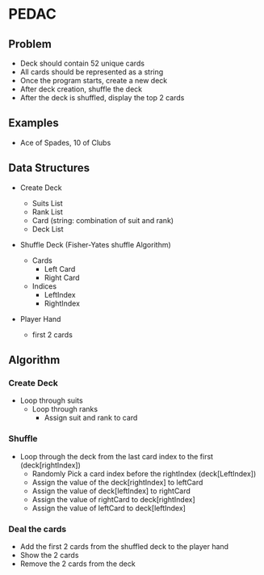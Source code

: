 # PEDAC

## Problem

- Deck should contain 52 unique cards
- All cards should be represented as a string
- Once the program starts, create a new deck
- After deck creation, shuffle the deck
- After the deck is shuffled, display the top 2 cards

## Examples

- Ace of Spades, 10 of Clubs

## Data Structures

- Create Deck
  - Suits List
  - Rank List
  - Card (string: combination of suit and rank)
  - Deck List
- Shuffle Deck (Fisher-Yates shuffle Algorithm)

  - Cards
    - Left Card
    - Right Card
  - Indices
    - LeftIndex
    - RightIndex

- Player Hand
  - first 2 cards

## Algorithm

### Create Deck

- Loop through suits
  - Loop through ranks
    - Assign suit and rank to card

### Shuffle

- Loop through the deck from the last card index to the first (deck[rightIndex])
  - Randomly Pick a card index before the rightIndex (deck[LeftIndex])
  - Assign the value of the deck[rightIndex] to leftCard
  - Assign the value of deck[leftIndex] to rightCard
  - Assign the value of rightCard to deck[rightIndex]
  - Assign the value of leftCard to deck[leftIndex]

### Deal the cards

- Add the first 2 cards from the shuffled deck to the player hand
- Show the 2 cards
- Remove the 2 cards from the deck
